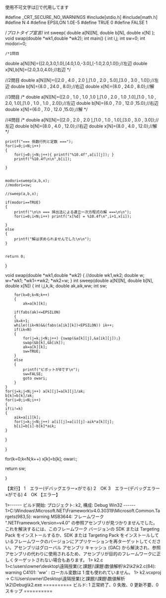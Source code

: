 使用不可文字は[]で代用してます

#define _CRT_SECURE_NO_WARNINGS
#include[stdio.h]
#include[math.h]
#define N 4
#define EPSILON 1.0E-5
#define TRUE 0
#define FALSE 1

/*プロトタイプ宣言*/
int sweep( double a[N][N], double b[N], double x[N] );
void swap(double *wk1,double *wk2);
int main()
{
	int i,j;
	int sw=0;
	int modori=0;
	
	/*1問目
double a[N][N]={[2.0,3.0,1.0],[4.0,1.0,-3.0],[-1.0,2.0,1.0]};//左辺
double x[N],b[N]={2.0,3.0,4.0};//右辺
*/

//2問目
double a[N][N]={[2.0 , 4.0 , 2.0 ],[1.0 , 2.0 , 5.0],[3.0 , 3.0 , 1.0]};//左辺
double b[N]={8.0 , 24.0 , 8.0};//右辺
double x[N]={8.0 , 24.0 , 8.0};//解


//3問目
/*
double a[N][N]={[2.0 , 1.0 , 1.0 ,1.0 ],[1.0 , 2.0 , 1.0 ,1.0],[1.0 , 1.0 , 2.0, 1.0],[1.0 , 1.0 , 1.0 , 2.0]};//左辺
double b[N]={6.0 , 7.0 , 12.0 ,15.0};//右辺
double x[N]={6.0 , 7.0 , 12.0 ,15.0};//解
*/

//4問目
/*
double a[N][N]={[2.0 , 2.0 , 2.0 ],[1.0 , 1.0 , 1.0],[3.0 , 3.0 , 3.0]};//左辺
double b[N]={8.0 , 4.0 , 12.0};//右辺
double x[N]={8.0 , 4.0 , 12.0};//解
*/
	
	printf("=== 係数行列と定数 ===");
	for(i=0;i<N;i++)
	{
		for(j=0;j<N;j++){ printf("%10.4f",a[i][j]);	}
		printf("%10.4f\n\n",b[i]);
	
	}


	modori=sweep(a,b,x);
	//modori=sw;

	//sweep(a,b,x);

	if(modori==TRUE)
	{
		printf("\n\n === 掃出法による連立一次方程式の解 ===\n\n");
		for(i=0;i<N;i++) printf("x[%d] = %10.4f\n",i+1,x[i]);
	
	}
	else
	{
		printf("解は求められませんでした\n\n");
	}


	return 0;

}

void swap(double *wk1,double *wk2)
{
	//double wk1,wk2;
	double w;
	w=*wk1; *wk1=*wk2; *wk2=w;
}
int sweep(double a[N][N], double b[N], double x[N])
	{
		int i,j,k,ik;
		double ak,aik,ww;
		int sw;
		
		for(k=0;k<N;k++)
		{
			ak=a[k][k];

		if(fabs(ak)<=EPSILON)
		{
		ik=k+1;
		while((ik<N)&&(fabs(a[ik][k])<EPSILON)) ik++;
		if(ik<N)
		{
			for(j=k;j<N;j++) {swap(&a[k][j],&a[ik][j]);}
			swap(&b[k],&b[ik]);
			ak=a[k][k];
			sw=TRUE;
		}
		else
		{
			printf("ピボットが0です\n");
			sw=FALSE;
			goto owari;
		}
	}
	for(j=k;j<N;j++) a[k][j]=a[k][j]/ak;
	b[k]=b[k]/ak;
	for(i=0;i<N;i++)
	{
	if(i!=k)
	{
		aik=a[i][k];
		for(j=k;j<N;j++) a[i][j]=a[i][j]-aik*a[k][j];
		b[i]=b[i]-b[k]*aik;
	}
}
		
}

for(k=0;k<N;k++) 
	x[k]=b[k];
owari:;

return sw;

}

【実行】
1　エラー(デバッグエラー×がでる)
2　OK
3　エラー(デバッグエラー×がでる)
4　OK
【エラー】

1>------ ビルド開始: プロジェクト: k2, 構成: Debug Win32 ------
1>C:\Windows\Microsoft.NET\Framework\v4.0.30319\Microsoft.Common.Targets(983,5): warning MSB3644: フレームワーク ".NETFramework,Version=v4.0" の参照アセンブリが見つかりませんでした。これを解決するには、このフレームワーク バージョンの SDK または Targeting Pack をインストールするか、SDK または Targeting Pack をインストールしているフレームワークのバージョンにアプリケーションを再ターゲットしてください。アセンブリはグローバル アセンブリ キャッシュ (GAC) から解決され、参照アセンブリの代わりに使用されるため、アセンブリが目的のフレームワークに正しくターゲットされない場合もあります。
1>  k2.c
1>c:\users\owner\desktop\遠隔授業(と課題)\課題\数値解析\k2\k2\k2.c(84): warning C4101: 'ww' : ローカル変数は 1 度も使われていません。
1>  k2.vcxproj -> C:\Users\owner\Desktop\遠隔授業(と課題)\課題\数値解析\k2\Debug\k2.exe
========== ビルド: 1 正常終了、0 失敗、0 更新不要、0 スキップ ==========
